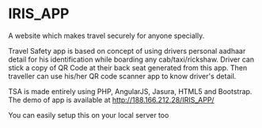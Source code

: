 # IRIS_APP
A website which makes travel securely for anyone specially.

Travel Safety app is based on concept of using drivers personal aadhaar detail for his identification 
while boarding any cab/taxi/rickshaw. Driver can stick a copy of QR Code at their back seat generated from this app.
Then traveller can use his/her QR code scanner app to know driver's detail.

TSA is made entirely using PHP, AngularJS, Jasura, HTML5 and Bootstrap.
 The demo of app is available at http://188.166.212.28/IRIS_APP/
 
You can easily setup this on your local server too 
 
